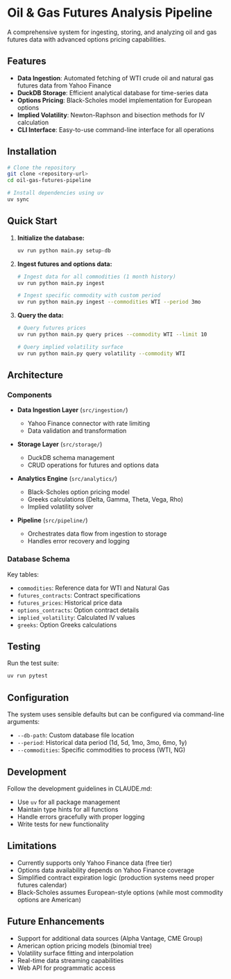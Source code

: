 # Oil & Gas Futures Analysis Pipeline

A comprehensive system for ingesting, storing, and analyzing oil and gas futures data with advanced options pricing capabilities.

## Features

- **Data Ingestion**: Automated fetching of WTI crude oil and natural gas futures data from Yahoo Finance
- **DuckDB Storage**: Efficient analytical database for time-series data
- **Options Pricing**: Black-Scholes model implementation for European options
- **Implied Volatility**: Newton-Raphson and bisection methods for IV calculation
- **CLI Interface**: Easy-to-use command-line interface for all operations

## Installation

```bash
# Clone the repository
git clone <repository-url>
cd oil-gas-futures-pipeline

# Install dependencies using uv
uv sync
```

## Quick Start

1. **Initialize the database:**
   ```bash
   uv run python main.py setup-db
   ```

2. **Ingest futures and options data:**
   ```bash
   # Ingest data for all commodities (1 month history)
   uv run python main.py ingest

   # Ingest specific commodity with custom period
   uv run python main.py ingest --commodities WTI --period 3mo
   ```

3. **Query the data:**
   ```bash
   # Query futures prices
   uv run python main.py query prices --commodity WTI --limit 10

   # Query implied volatility surface
   uv run python main.py query volatility --commodity WTI
   ```

## Architecture

### Components

- **Data Ingestion Layer** (`src/ingestion/`)
  - Yahoo Finance connector with rate limiting
  - Data validation and transformation

- **Storage Layer** (`src/storage/`)
  - DuckDB schema management
  - CRUD operations for futures and options data

- **Analytics Engine** (`src/analytics/`)
  - Black-Scholes option pricing model
  - Greeks calculations (Delta, Gamma, Theta, Vega, Rho)
  - Implied volatility solver

- **Pipeline** (`src/pipeline/`)
  - Orchestrates data flow from ingestion to storage
  - Handles error recovery and logging

### Database Schema

Key tables:
- `commodities`: Reference data for WTI and Natural Gas
- `futures_contracts`: Contract specifications
- `futures_prices`: Historical price data
- `options_contracts`: Option contract details
- `implied_volatility`: Calculated IV values
- `greeks`: Option Greeks calculations

## Testing

Run the test suite:
```bash
uv run pytest
```

## Configuration

The system uses sensible defaults but can be configured via command-line arguments:
- `--db-path`: Custom database file location
- `--period`: Historical data period (1d, 5d, 1mo, 3mo, 6mo, 1y)
- `--commodities`: Specific commodities to process (WTI, NG)

## Development

Follow the development guidelines in CLAUDE.md:
- Use `uv` for all package management
- Maintain type hints for all functions
- Handle errors gracefully with proper logging
- Write tests for new functionality

## Limitations

- Currently supports only Yahoo Finance data (free tier)
- Options data availability depends on Yahoo Finance coverage
- Simplified contract expiration logic (production systems need proper futures calendar)
- Black-Scholes assumes European-style options (while most commodity options are American)

## Future Enhancements

- Support for additional data sources (Alpha Vantage, CME Group)
- American option pricing models (binomial tree)
- Volatility surface fitting and interpolation
- Real-time data streaming capabilities
- Web API for programmatic access
